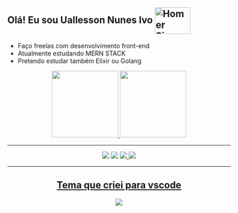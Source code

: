 ## Olá! Eu sou Uallesson Nunes Ivo <img align="center" alt="Homer Simpson" height="60" width="80" src="https://media.giphy.com/media/L4ZI0w4waQ2vSkMgU9/giphy.gif">

- Faço freelas com desenvolvimento front-end
- Atualmente estudando MERN STACK
- Pretendo estudar também Elixir ou Golang

<div align="center">
  <a href="https://github.com/Uallessonivo">
  <img height="150em" src="https://github-readme-stats.vercel.app/api/top-langs/?username=Uallessonivo&layout=compact&langs_count=8&theme=nord"/>
  <img height="150em" src="https://github-readme-stats.vercel.app/api?username=Uallessonivo&show_icons=true&theme=nord&include_all_commits=true&count_private=true"/>

<hr>

<div align="center">
  <div>
  <a href = "mailto: uallessons@gmail.com"><img src="https://img.shields.io/badge/-Gmail-%230077B5?style=for-the-badge&logo=gmail&logoColor=white" target="_blank"></a>
  <a href="https://instagram.com/uallesson_ivo" target="_blank"><img src="https://img.shields.io/badge/-Instagram-%23E4405F?style=for-the-badge&logo=instagram&logoColor=white" target="_blank"></a>
  <a href="https://www.linkedin.com/in/uallesson-nunes-ivo/" target="_blank"><img src="https://img.shields.io/badge/-LinkedIn-%230077B5?style=for-the-badge&logo=linkedin&logoColor=white" target="_blank">
  <a href="https://uallessonivo.github.io/portfolio" target="_blank"><img src="https://img.shields.io/badge/-Portfolio-%23333?style=for-the-badge&logoColor=white" target="_blank">
  </div>
</div>

<hr>

## Tema que criei para vscode

<div align="center">
	<a href="https://marketplace.visualstudio.com/items?itemName=Uallesson.CelestialDraculaTheme">
		<img src="https://img.shields.io/badge/-VISUAL%20STUDIO%20MARKETPLACE-orange" /></a>
</div>
